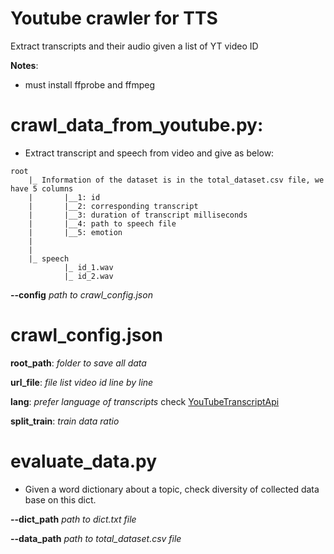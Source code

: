 # Youtube crawler for TTS
 Extract transcripts and their audio given a list of YT video ID

**Notes**:
- must install ffprobe and ffmpeg

# crawl_data_from_youtube.py:
- Extract transcript and speech from video and give as below:
```
root
    |_ Information of the dataset is in the total_dataset.csv file, we have 5 columns
    |       |__1: id 
    |       |__2: corresponding transcript
    |       |__3: duration of transcript milliseconds
    |       |__4: path to speech file
    |       |__5: emotion
    |
    |
    |_ speech
            |_ id_1.wav
            |_ id_2.wav
```
 **--config** *path to crawl_config.json*

# crawl_config.json 

 **root_path**: *folder to save all data*

 **url_file**: *file list video id line by line*

 **lang**: *prefer language of transcripts* check [YouTubeTranscriptApi](https://pypi.org/project/youtube-transcript-api/)

 **split_train**: *train data ratio*

 # evaluate_data.py
 - Given a word dictionary about a topic, check diversity of collected data base on this dict.

**--dict_path** *path to dict.txt file*

**--data_path** *path to total_dataset.csv file*
